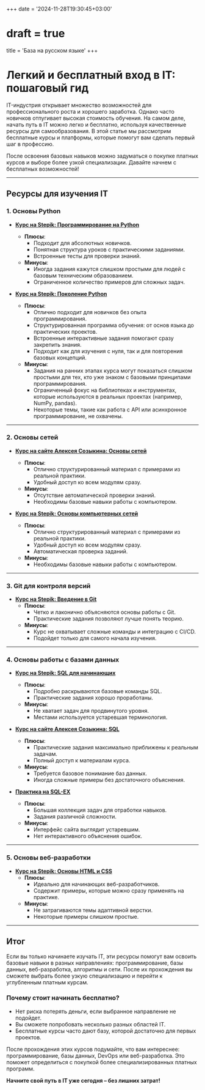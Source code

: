 +++
date = '2024-11-28T19:30:45+03:00'
# draft = true
title = 'База на русском языке'
+++

# Легкий и бесплатный вход в IT: пошаговый гид

IT-индустрия открывает множество возможностей для профессионального роста и хорошего заработка. Однако часто новичков отпугивает высокая стоимость обучения. На самом деле, начать путь в IT можно легко и бесплатно, используя качественные ресурсы для самообразования. В этой статье мы рассмотрим бесплатные курсы и платформы, которые помогут вам сделать первый шаг в профессию.

После освоения базовых навыков можно задуматься о покупке платных курсов и выборе более узкой специализации. Давайте начнем с бесплатных возможностей!

---

## Ресурсы для изучения IT

### **1. Основы Python**

- **[Курс на Stepik: Программирование на Python](https://stepik.org/course/67/promo?search=6151960490)**

  - **Плюсы**:
    - Подходит для абсолютных новичков.
    - Понятная структура уроков с практическими заданиями.
    - Встроенные тесты для проверки знаний.
  - **Минусы**:
    - Иногда задания кажутся слишком простыми для людей с базовым техническим образованием.
    - Ограниченное количество примеров для сложных задач.

- **[Курс на Stepik: Поколение Python](https://stepik.org/course/58852/promo?search=6157209553)**
  - **Плюсы**:
    - Отлично подходит для новичков без опыта программирования.
    - Структурированная программа обучения: от основ языка до практических проектов.
    - Встроенные интерактивные задания помогают сразу закрепить знания.
    - Подходит как для изучения с нуля, так и для повторения базовых концепций.
  - **Минусы**:
    - Задания на ранних этапах курса могут показаться слишком простыми для тех, кто уже знаком с базовыми принципами программирования.
    - Ограниченный фокус на библиотеках и инструментах, которые используются в реальных проектах (например, NumPy, pandas).
    - Некоторые темы, такие как работа с API или асинхронное программирование, не охвачены.

---

### **2. Основы сетей**

- **[Курс на сайте Алексея Созыкина: Основы сетей](https://www.asozykin.ru/courses/networks_online)**

  - **Плюсы**:
    - Отлично структурированный материал с примерами из реальной практики.
    - Удобный доступ ко всем модулям сразу.
  - **Минусы**:
    - Отсутствие автоматической проверки знаний.
    - Необходимы базовые навыки работы с компьютером.

- **[Курс на Stepik: Основы компьютерных сетей](https://stepik.org/course/208904/promo?search=6151829654)**
  - **Плюсы**:
    - Отлично структурированный материал с примерами из реальной практики.
    - Удобный доступ ко всем модулям сразу.
    - Автоматическая проверка заданий.
  - **Минусы**:
    - Необходимы базовые навыки работы с компьютером.

---

### **3. Git для контроля версий**

- **[Курс на Stepik: Введение в Git](https://stepik.org/course/4138/promo?search=6157201432)**
  - **Плюсы**:
    - Четко и лаконично объясняются основы работы с Git.
    - Практические задания позволяют лучше понять теорию.
  - **Минусы**:
    - Курс не охватывает сложные команды и интеграцию с CI/CD.
    - Подойдет только для самого начала изучения.

---

### **4. Основы работы с базами данных**

- **[Курс на Stepik: SQL для начинающих](https://stepik.org/course/2614/promo?search=6151876599)**

  - **Плюсы**:
    - Подробно раскрываются базовые команды SQL.
    - Практические задания хорошо проработаны.
  - **Минусы**:
    - Не хватает задач для продвинутого уровня.
    - Местами используется устаревшая терминология.

- **[Курс на сайте Алексея Созыкина: SQL](https://www.asozykin.ru/courses/sql)**

  - **Плюсы**:
    - Практические задания максимально приближены к реальным задачам.
    - Полный доступ к материалам курса.
  - **Минусы**:
    - Требуется базовое понимание баз данных.
    - Иногда сложные примеры без достаточного объяснения.

- **[Практика на SQL-EX](https://www.sql-ex.ru/)**
  - **Плюсы**:
    - Большая коллекция задач для отработки навыков.
    - Задания различной сложности.
  - **Минусы**:
    - Интерфейс сайта выглядит устаревшим.
    - Нет интерактивного объяснения ошибок.

---

### **5. Основы веб-разработки**

- **[Курс на Stepik: Основы HTML и CSS](https://stepik.org/course/52164/promo?search=6157231192)**
  - **Плюсы**:
    - Идеально для начинающих веб-разработчиков.
    - Содержит примеры, которые можно сразу применять на практике.
  - **Минусы**:
    - Не затрагиваются темы адаптивной верстки.
    - Некоторые примеры слишком простые.

---

## Итог

Если вы только начинаете изучать IT, эти ресурсы помогут вам освоить базовые навыки в разных направлениях: программирование, базы данных, веб-разработка, алгоритмы и сети. После их прохождения вы сможете выбрать более узкую специализацию и перейти к углубленным платным курсам.

### **Почему стоит начинать бесплатно?**

- Нет риска потерять деньги, если выбранное направление не подойдет.
- Вы сможете попробовать несколько разных областей IT.
- Бесплатные курсы часто дают базу, которой достаточно для первых проектов.

После прохождения этих курсов подумайте, что вам интереснее: программирование, базы данных, DevOps или веб-разработка. Это поможет определиться с покупкой более специализированных платных программ.

**Начните свой путь в IT уже сегодня – без лишних затрат!**
